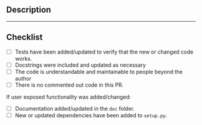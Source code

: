 <!--  
    Thanks in advance for you contribution!
-->
## Description
<!--  
    Please include a summary of the change and/or which issue is fixed.
-->


---

## Checklist
<!--
    Put an `x` in the boxes that apply. You can also fill these out after
    creating the PR. If you're unsure about any of them, don't hesitate to ask.
    We're here to help! This is simply a reminder of what we are going to look
    for before merging your code.
-->

- [ ] Tests have been added/updated to verify that the new or changed code works.
- [ ] Docstrings were included and updated as necessary
- [ ] The code is understandable and maintainable to people beyond the author
- [ ] There is no commented out code in this PR.

If user exposed functionality was added/changed:

- [ ] Documentation added/updated in the `doc` folder.
- [ ] New or updated dependencies have been added to `setup.py`.  

